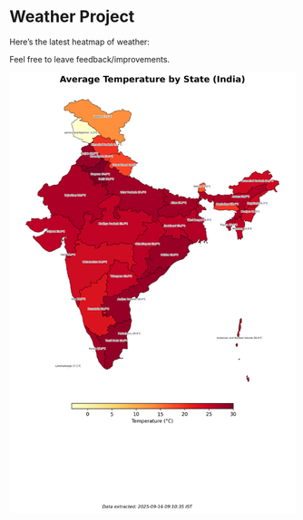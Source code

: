 # Weather Project

Here’s the latest heatmap of weather:

Feel free to leave feedback/improvements.

![India Heatmap](docs/assets/india_heatmap.png?v=C8DC35)

